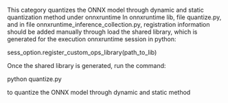 This category quantizes the ONNX model through dynamic and static quantization method under onnxruntime
In onnxruntime lib, file quantize.py, and in file onnxruntime_inference_collection.py, registration information should be added manually through load the shared library, which is generated for the execution onnxruntime session in python:

sess_option.register_custom_ops_library(path_to_lib)

Once the shared library is generated, run the command:

python quantize.py

to quantize the ONNX model through dynamic and static method